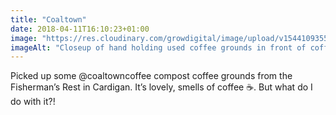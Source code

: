 ```yaml
---
title: "Coaltown"
date: 2018-04-11T16:10:23+01:00
image: "https://res.cloudinary.com/growdigital/image/upload/v1544109355/coaltown-coffee-grounds-40676031894.jpg"
imageAlt: "Closeup of hand holding used coffee grounds in front of coffee bag"
---
```


Picked up some @coaltowncoffee compost coffee grounds from the Fisherman’s Rest in Cardigan. It’s lovely, smells of coffee ☕. But what do I do with it?!
